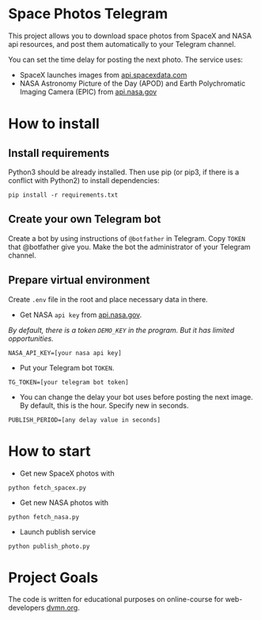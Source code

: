 # Space Photos Telegram
This project allows you to download space photos from SpaceX and NASA api resources, and post them automatically to your Telegram channel.

You can set the time delay for posting the next photo.
The service uses:
- SpaceX launches images from [api.spacexdata.com](https://github.com/r-spacex/SpaceX-API/blob/master/docs/launches/v4/all.md)
- NASA Astronomy Picture of the Day (APOD) and Earth Polychromatic Imaging Camera (EPIC) from [api.nasa.gov](https://api.nasa.gov/)

# How to install
## Install requirements

Python3 should be already installed. Then use pip (or pip3, if there is a conflict with Python2) to install dependencies:
```
pip install -r requirements.txt
```
## Create your own Telegram bot
Create a bot by using instructions of `@botfather` in Telegram.
Copy `TOKEN` that @botfather give you. 
Make the bot the administrator of your Telegram channel.
## Prepare virtual environment
Create `.env` file in the root and place necessary data in there.
- Get NASA `api key` from [api.nasa.gov](https://api.nasa.gov/).

*By default, there is a token `DEMO_KEY` in the program. But it has limited opportunities.*
```
NASA_API_KEY=[your nasa api key]
```
- Put your Telegram bot `TOKEN`.
```
TG_TOKEN=[your telegram bot token]
```
- You can change the delay your bot uses before posting the next image. By default, this is the hour. Specify new in seconds.
```
PUBLISH_PERIOD=[any delay value in seconds]
```

# How to start
- Get new SpaceX photos with
```
python fetch_spacex.py
```
- Get new NASA photos with
```
python fetch_nasa.py
```
- Launch publish service
```
python publish_photo.py
```

# Project Goals
The code is written for educational purposes on online-course for web-developers [dvmn.org](https://www.dvmn.org).
